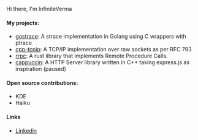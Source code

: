 Hi there, I'm InfiniteVerma

#### My projects:
 - [gostrace](https://github.com/InfiniteVerma/gostrace): A strace implementation in Golang using C wrappers with ptrace
 - [cpp-tcpip](https://github.com/InfiniteVerma/cpp-tcpip): A TCP/IP implementation over raw sockets as per RFC 793
 - [rrpc](https://github.com/InfiniteVerma/rrpc): A rust library that implements Remote Procedure Calls.
 - [cappuccin](https://github.com/InfiniteVerma/cappuccin): A HTTP Server library written in C++ taking express.js as inspiration (paused)

#### Open source contributions:

 - KDE
 - Haiku

#### Links

 - [Linkedin](https://www.linkedin.com/in/anant-verma/)
